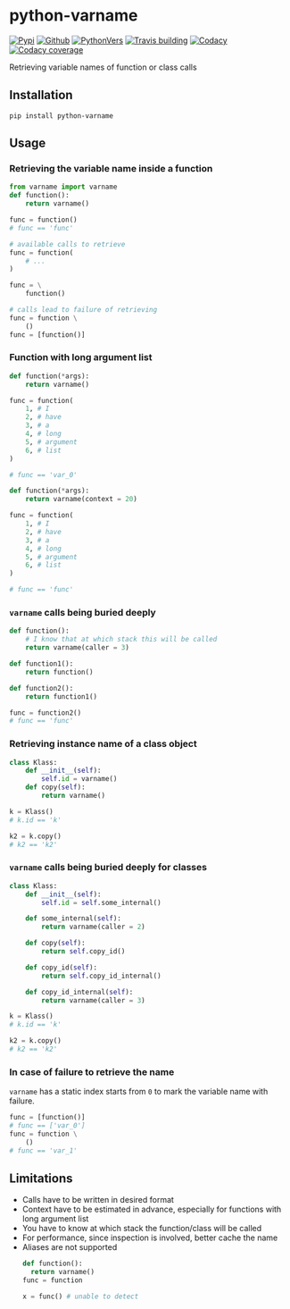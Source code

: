 # python-varname

[![Pypi][3]][4] [![Github][5]][6] [![PythonVers][8]][4] [![Travis building][10]][11] [![Codacy][12]][13] [![Codacy coverage][14]][13]

Retrieving variable names of function or class calls

## Installation
```shell
pip install python-varname
```

## Usage

### Retrieving the variable name inside a function

```python
from varname import varname
def function():
    return varname()

func = function()
# func == 'func'

# available calls to retrieve
func = function(
    # ...
)

func = \
    function()

# calls lead to failure of retrieving
func = function \
    ()
func = [function()]
```

### Function with long argument list

```python
def function(*args):
    return varname()

func = function(
    1, # I
    2, # have
    3, # a
    4, # long
    5, # argument
    6, # list
)

# func == 'var_0'

def function(*args):
    return varname(context = 20)

func = function(
    1, # I
    2, # have
    3, # a
    4, # long
    5, # argument
    6, # list
)

# func == 'func'
```

### `varname` calls being buried deeply
```python
def function():
    # I know that at which stack this will be called
    return varname(caller = 3)

def function1():
    return function()

def function2():
    return function1()

func = function2()
# func == 'func'
```

### Retrieving instance name of a class object
```python
class Klass:
    def __init__(self):
        self.id = varname()
    def copy(self):
        return varname()

k = Klass()
# k.id == 'k'

k2 = k.copy()
# k2 == 'k2'
```

### `varname` calls being buried deeply for classes
```python
class Klass:
    def __init__(self):
        self.id = self.some_internal()

    def some_internal(self):
        return varname(caller = 2)

    def copy(self):
        return self.copy_id()

    def copy_id(self):
        return self.copy_id_internal()

    def copy_id_internal(self):
        return varname(caller = 3)

k = Klass()
# k.id == 'k'

k2 = k.copy()
# k2 == 'k2'
```

### In case of failure to retrieve the name

`varname` has a static index starts from `0` to mark the variable name with failure.
```python
func = [function()]
# func == ['var_0']
func = function \
    ()
# func == 'var_1'
```

## Limitations
- Calls have to be written in desired format
- Context have to be estimated in advance, especially for functions with long argument list
- You have to know at which stack the function/class will be called
- For performance, since inspection is involved, better cache the name
- Aliases are not supported
  ```python
  def function():
    return varname()
  func = function
  
  x = func() # unable to detect
  ```

[1]: https://github.com/pwwang/python-varname
[3]: https://img.shields.io/pypi/v/python-varname?style=flat-square
[4]: https://pypi.org/project/python-varname/
[5]: https://img.shields.io/github/tag/pwwang/python-varname?style=flat-square
[6]: https://github.com/pwwang/python-varname
[8]: https://img.shields.io/pypi/pyversions/python-varname?style=flat-square
[10]: https://img.shields.io/travis/pwwang/python-varname?style=flat-square
[11]: https://travis-ci.org/pwwang/python-varname
[12]: https://img.shields.io/codacy/grade/ed851ff47b194e3e9389b2a44d6f21da?style=flat-square
[13]: https://app.codacy.com/manual/pwwang/python-varname/dashboard
[14]: https://img.shields.io/codacy/coverage/ed851ff47b194e3e9389b2a44d6f21da?style=flat-square
